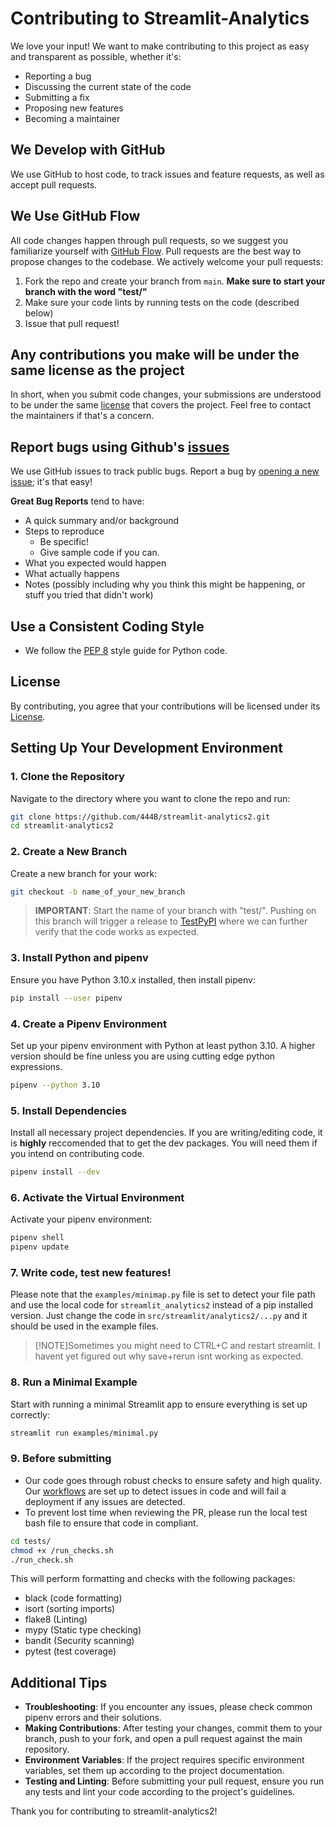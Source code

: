
# Contributing to Streamlit-Analytics

We love your input! We want to make contributing to this project as easy and transparent as possible, whether it's:

- Reporting a bug
- Discussing the current state of the code
- Submitting a fix
- Proposing new features
- Becoming a maintainer

## We Develop with GitHub

We use GitHub to host code, to track issues and feature requests, as well as accept pull requests.

## We Use GitHub Flow

All code changes happen through pull requests, so we suggest you familiarize yourself with [GitHub Flow](https://guides.github.com/introduction/flow/). Pull requests are the best way to propose changes to the codebase. We actively welcome your pull requests:

1. Fork the repo and create your branch from `main`. **Make sure to start your branch with the word "test/"**
2. Make sure your code lints by running tests on the code (described below)
3. Issue that pull request!

## Any contributions you make will be under the same license as the project

In short, when you submit code changes, your submissions are understood to be under the same [license](LICENSE.md) that covers the project. Feel free to contact the maintainers if that's a concern.

## Report bugs using Github's [issues](https://github.com/444B/streamlit-analytics2/issues/new/choose)

We use GitHub issues to track public bugs. Report a bug by [opening a new issue](https://github.com/444B/streamlit-analytics2/issues/new/choose); it's that easy!

**Great Bug Reports** tend to have:

- A quick summary and/or background
- Steps to reproduce
  - Be specific!
  - Give sample code if you can.
- What you expected would happen
- What actually happens
- Notes (possibly including why you think this might be happening, or stuff you tried that didn't work)

## Use a Consistent Coding Style

- We follow the [PEP 8](https://www.python.org/dev/peps/pep-0008/) style guide for Python code.
<!-- - Ensure your code passes the run_checks.sh (described below)
  ``` -->

## License

By contributing, you agree that your contributions will be licensed under its [License](LICENSE.md).

## Setting Up Your Development Environment

### 1. Clone the Repository
Navigate to the directory where you want to clone the repo and run:
```sh
git clone https://github.com/444B/streamlit-analytics2.git
cd streamlit-analytics2
```

### 2. Create a New Branch
Create a new branch for your work:
```sh
git checkout -b name_of_your_new_branch
```
> **IMPORTANT**: Start the name of your branch with "test/". Pushing on this branch will trigger a release to [TestPyPI](https://test.pypi.org/project/streamlit-analytics2/) where we can further verify that the code works as expected.

### 3. Install Python and pipenv
Ensure you have Python 3.10.x installed, then install pipenv:
```sh
pip install --user pipenv
```

### 4. Create a Pipenv Environment
Set up your pipenv environment with Python at least python 3.10. 
A higher version should be fine unless you are using cutting edge python expressions.
```sh
pipenv --python 3.10
```

### 5. Install Dependencies
Install all necessary project dependencies. If you are writing/editing code, it is **highly** reccomended that to get the dev packages. You will need them if you intend on contributing code.
```sh
pipenv install --dev
```

### 6. Activate the Virtual Environment
Activate your pipenv environment:
```sh
pipenv shell
pipenv update
```

### 7. Write code, test new features!
Please note that the ```examples/minimap.py``` file is set to detect your file path and use the local code for ```streamlit_analytics2``` instead of a pip installed version. Just change the code in ```src/streamlit/analytics2/...py``` and it should be used in the example files. 
>[!NOTE]Sometimes you might need to CTRL+C and restart streamlit. I havent yet figured out why save+rerun isnt working as expected.

### 8. Run a Minimal Example
Start with running a minimal Streamlit app to ensure everything is set up correctly:
```sh
streamlit run examples/minimal.py
```

### 9. Before submitting
- Our code goes through robust checks to ensure safety and high quality. Our [workflows](https://github.com/444B/streamlit-analytics2/actions) are set up to detect issues in code and will fail a deployment if any issues are detected.
- To prevent lost time when reviewing the PR, please run the local test bash file to ensure that code in compliant.
```sh
cd tests/
chmod +x /run_checks.sh
./run_check.sh
``` 

This will perform formatting and checks with the following packages:
- black (code formatting)
- isort (sorting imports)
- flake8 (Linting)
- mypy (Static type checking)
- bandit (Security scanning)
- pytest (test coverage)

## Additional Tips

- **Troubleshooting**: If you encounter any issues, please check common pipenv errors and their solutions.
- **Making Contributions**: After testing your changes, commit them to your branch, push to your fork, and open a pull request against the main repository.
- **Environment Variables**: If the project requires specific environment variables, set them up according to the project documentation.
- **Testing and Linting**: Before submitting your pull request, ensure you run any tests and lint your code according to the project's guidelines.

Thank you for contributing to streamlit-analytics2!
